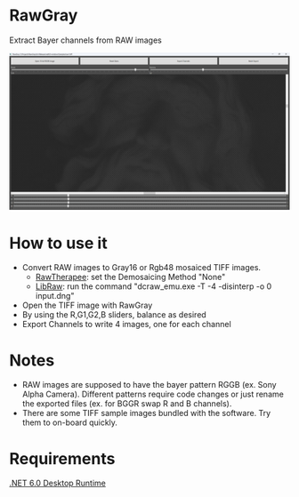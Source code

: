 # RawGray

Extract Bayer channels from RAW images

![Screenshot](docs/screen.png)

# How to use it

- Convert RAW images to Gray16 or Rgb48 mosaiced TIFF images.
	- [RawTherapee](https://www.rawtherapee.com): set the Demosaicing Method "None" 
	- [LibRaw](https://www.libraw.org/): run the command "dcraw_emu.exe -T -4 -disinterp -o 0 input.dng"
- Open the TIFF image with RawGray
- By using the R,G1,G2,B sliders, balance as desired
- Export Channels to write 4 images, one for each channel

# Notes

- RAW images are supposed to have the bayer pattern RGGB (ex. Sony Alpha Camera). Different patterns require code changes or just rename the exported files (ex. for BGGR swap R and B channels).
- There are some TIFF sample images bundled with the software. Try them to on-board quickly.

# Requirements

[.NET 6.0 Desktop Runtime](https://dotnet.microsoft.com/en-us/download/dotnet/6.0)
